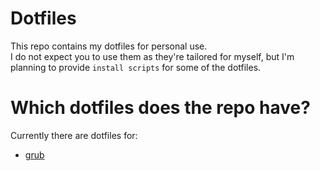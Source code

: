 # Dotfiles
This repo contains my dotfiles for personal use.  
I do not expect you to use them as they're tailored for myself, but I'm planning to provide `install scripts` for some of the dotfiles.

# Which dotfiles does the repo have?
Currently there are dotfiles for:
- [grub](dotfiles/grub)
